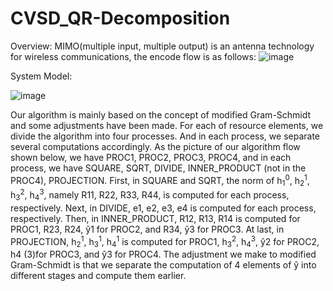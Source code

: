 # CVSD_QR-Decomposition

Overview:
MIMO(multiple input, multiple output) is an antenna technology for wireless communications, the encode flow is as follows:
![image](https://github.com/J-WTY/CVSD_QR-Decomposition/assets/76650384/0c1f67f6-0006-448a-a036-809ce4d5136b)

System Model:

![image](https://github.com/J-WTY/CVSD_QR-Decomposition/assets/76650384/83f2a540-6520-4d07-92a9-d31a096029da)

Our algorithm is mainly based on the concept of modified
 Gram-Schmidt and some adjustments have been made. For each of
 resource elements, we divide the algorithm into four processes. And
 in each process, we separate several computations accordingly. As
 the picture of our algorithm flow shown below, we have PROC1,
 PROC2, PROC3, PROC4, and in each process, we have SQUARE,
 SQRT, DIVIDE, INNER_PRODUCT (not in the PROC4),
 PROJECTION.
 First, in SQUARE and SQRT, the norm of h<sub>1</sub><sup>0</sup>, h<sub>2</sub><sup>1</sup>, h<sub>3</sub><sup>2</sup>, h<sub>4</sub><sup>3</sup>,
 namely R11, R22, R33, R44, is computed for each process, respectively.
 Next, in DIVIDE, e1, e2, e3, e4 is computed for each process,
 respectively. Then, in INNER_PRODUCT, R12, R13, R14 is computed
 for PROC1, R23, R24, ŷ1 
for PROC2, and R34, ŷ3 
for PROC3. At last,
 in PROJECTION, h<sub>2</sub><sup>1</sup>, h<sub>3</sub><sup>1</sup>, h<sub>4</sub><sup>1</sup> is computed for PROC1, h<sub>3</sub><sup>2</sup>, h<sub>4</sub><sup>3</sup>,
 ŷ2 
for PROC2, h4
 (3)for PROC3, and ŷ3 
for PROC4.
 The adjustment we make to modified Gram-Schmidt is that we
 separate the computation of 4 elements of ŷ into different stages and
 compute them earlier.

